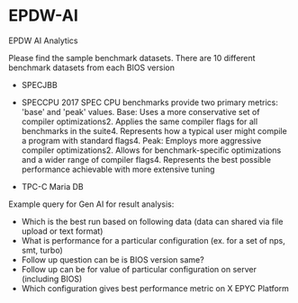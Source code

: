 # EPDW-AI
EPDW AI Analytics

Please find the sample benchmark datasets.
There are 10 different benchmark datasets from each BIOS version

- SPECJBB

- SPECCPU 2017
  SPEC CPU benchmarks provide two primary metrics: 'base' and 'peak' values.
    Base:
         Uses a more conservative set of compiler optimizations2.
         Applies the same compiler flags for all benchmarks in the suite4.
         Represents how a typical user might compile a program with standard flags4.
    Peak:
         Employs more aggressive compiler optimizations2.
         Allows for benchmark-specific optimizations and a wider range of compiler flags4.
         Represents the best possible performance achievable with more extensive tuning

- TPC-C Maria DB

Example query for Gen AI for result analysis:
 
- Which is the best run based on following data (data can shared via file upload or text format)
- What is performance for a particular configuration (ex. for a set of nps, smt, turbo)
- Follow up question can be is BIOS version same?
- Follow up can be for value of particular configuration on server (including BIOS)
- Which configuration gives best performance metric on X EPYC Platform
